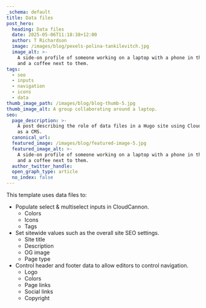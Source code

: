 ```yaml
---
_schema: default
title: Data files
post_hero:
  heading: Data files
  date: 2025-05-06T11:18:38+12:00
  author: T Richardson
  image: /images/blog/pexels-polina-tankilevitch.jpg
  image_alt: >-
    A side-on profile of someone working on a laptop with a phone in their hand,
    and a coffee next to them.
tags:
  - seo
  - inputs
  - navigation
  - icons
  - data
thumb_image_path: /images/blog/blog-thumb-5.jpg
thumb_image_alt: A group collaborating around a laptop.
seo:
  page_description: >-
    A post describing the role of data files in a Hugo site using CloudCannon
    as a CMS.
  canonical_url:
  featured_image: /images/blog/featured-image-5.jpg
  featured_image_alt: >-
    A side-on profile of someone working on a laptop with a phone in their hand,
    and a coffee next to them.
  author_twitter_handle:
  open_graph_type: article
  no_index: false
---
```

This template uses data files to:

* Populate select & multiselect inputs in CloudCannon.
  * Colors
  * Icons
  * Tags
* Set sitewide values such as the overall site SEO settings.
  * Site title
  * Description
  * OG image
  * Page type
* Control header and footer data to allow editors to control navigation.
  * Logo
  * Colors
  * Page links
  * Social links
  * Copyright